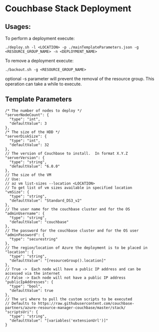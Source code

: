 # Couchbase Stack Deployment

## Usages:

To perform a deployment execute:

    ./deploy.sh -l <LOCATION> -p ./mainTemplateParameters.json -g <RESOURCE_GROUP_NAME> -n <DEPLOYMENT_NAME>

To remove a deployment execute:

    ./backout.sh -g <RESOURCE_GROUP_NAME>

optional -s parameter will prevent the removal of the resource group.  This operation can take a while to execute.

## Template Parameters

    /* The number of nodes to deploy */
    "serverNodeCount": {
      "type": "int",
      "defaultValue": 3
    },
    /* The size of the HDD */
    "serverDiskSize": {
      "type": "int",
      "defaultValue": 32
    },
    // The version of Couchbase to install.  In format X.Y.Z
    "serverVersion": {
      "type": "string",
      "defaultValue": "6.0.0"
    },
    // The size of the VM
    // Use:
    // az vm list-sizes --location <LOCATION>
    // To get list of vm sizes available in specified location
    "vmSize": {
      "type": "string",
      "defaultValue": "Standard_DS3_v2"
    },
    // The user name for the couchbase cluster and for the OS 
    "adminUsername": {
      "type": "string",
      "defaultValue": "couchbase"
    },
    // The password for the couchbase cluster and for the OS user
    "adminPassword": {
      "type": "securestring"
    },
    // The region/location of Azure the deployment is to be placed in
    "location": {
      "type": "string",
      "defaultValue": "[resourceGroup().location]"
    },
    // True ->  Each node will have a public IP address and can be accessed via the internet
    // False -> Each node will not have a public IP address
    "publicIpAddresses": {
      "type": "bool",
      "defaultValue": true
    },
    // The uri where to pull the custom scripts to be executed
    // Defaults to https://raw.githubusercontent.com/couchbase-partners/azure-resource-manager-couchbase/master/stack/
    "scriptsUri": {
      "type": "string",
      "defaultValue": "[variables('extensionUrl')]"
    }